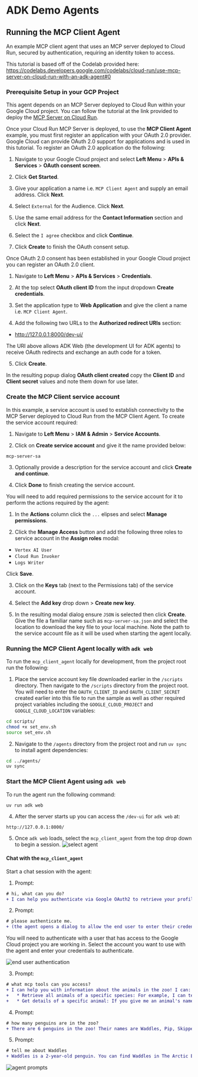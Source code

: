 # ADK Demo Agents

## Running the MCP Client Agent 
An example MCP client agent that uses an MCP server deployed to Cloud Run, secured by authentication, requiring an identity token to access.

This tutorial is based off of the Codelab provided here: https://codelabs.developers.google.com/codelabs/cloud-run/use-mcp-server-on-cloud-run-with-an-adk-agent#0

### Prerequisite Setup in your GCP Project

This agent depends on an MCP Server deployed to Cloud Run within your Google Cloud project. You can follow the tutorial at the link provided to deploy the [MCP Server on Cloud Run](https://github.com/vishal84/mcp-server-cloud-run).

Once your Cloud Run MCP Server is deployed, to use the **MCP Client Agent** example, you must first register an application with your OAuth 2.0 provider. Google Cloud can provide OAuth 2.0 support for applications and is used in this tutorial. To register an OAuth 2.0 application do the following:

1. Navigate to your Google Cloud project and select __Left Menu__ > __APIs & Services__ > __OAuth consent screen__.

2. Click __Get Started__.

3. Give your application a name i.e. `MCP Client Agent` and supply an email address. Click __Next__.

4. Select `External` for the Audience. Click __Next__.

5. Use the same email address for the __Contact Information__ section and click __Next__.

6. Select the `I agree` checkbox and click __Continue__.

7. Click __Create__ to finish the OAuth consent setup.

Once OAuth 2.0 consent has been established in your Google Cloud project you can register an OAuth 2.0 client.

1. Navigate to __Left Menu__ > __APIs & Services__ > __Credentials__.

2. At the top select __OAuth client ID__ from the input dropdown __Create credentials__.

3. Set the application type to __Web Application__ and give the client a name i.e. `MCP Client Agent`.

4. Add the following two URLs to the __Authorized redirect URIs__ section:

* http://127.0.0.1:8000/dev-ui/

The  URI above allows ADK Web (the development UI for ADK agents) to receive OAuth redirects and exchange an auth code for a token.

5. Click __Create__. 

In the resulting popup dialog __OAuth client created__ copy the __Client ID__ and __Client secret__ values and note them down for use later.

### Create the MCP Client service account

In this example, a service account is used to establish connectivity to the MCP Server deployed to Cloud Run from the MCP Client Agent. To create the service account required:

1. Navigate to __Left Menu__ > __IAM & Admin__ > __Service Accounts__.

2. Click on __Create service account__ and give it the name provided below:
```
mcp-server-sa
```

3. Optionally provide a description for the service account and click __Create and continue__.

4. Click __Done__ to finish creating the service account.

You will need to add required permissions to the service account for it to perform the actions required by the agent:

1. In the __Actions__ column click the `...` elipses and select __Manage permissions__.

2. Click the __Manage Access__ button and add the following three roles to service account in the __Assign roles__ modal:

* `Vertex AI User`
* `Cloud Run Invoker`
* `Logs Writer`

Click __Save__.

3. Click on the __Keys__ tab (next to the Permissions tab) of the service account.

4. Select the __Add key__ drop down > __Create new key__.

5. In the resulting modal dialog ensure `JSON` is selected then click __Create__. Give the file a familiar name such as `mcp-server-sa.json` and select the location to download the key file to your local machine. Note the path to the service account file as it will be used when starting the agent locally.

### Running the MCP Client Agent locally with `adk web`

To run the `mcp_client_agent` locally for development, from the project root run the following:

1. Place the service account key file downloaded earlier in the `/scripts` directory. Then navigate to the `/scripts` directory from the project root. You will need to enter the `OAUTH_CLIENT_ID` and `OAUTH_CLIENT_SECRET` created earlier into this file to run the sample as well as other required project variables including the `GOOGLE_CLOUD_PROJECT` and `GOOGLE_CLOUD_LOCATION` variables:

```bash
cd scripts/
chmod +x set_env.sh
source set_env.sh
```

2. Navigate to the `/agents` directory from the project root and run `uv sync` to install agent dependencies:
```bash
cd ../agents/
uv sync
```

### Start the MCP Client Agent using `adk web`
To run the agent run the following command:

```bash
uv run adk web
```

4.  After the server starts up you can access the `/dev-ui` for `adk web` at:
```
http://127.0.0.1:8000/
``` 

5. Once `adk web` loads, select the `mcp_client_agent`  from the top drop down to begin a session.
![select agent](img/select_agent.png)

#### Chat with the `mcp_client_agent`

Start a chat session with the agent:

1. Prompt:
```diff
# hi, what can you do?
+ I can help you authenticate via Google OAuth2 to retrieve your profile information, specifically your email address. Once you're authenticated, I can use the MCP toolset to answer your questions. (sample output...)
```

2. Prompt:
```diff
# please authenticate me.
+ (the agent opens a dialog to allow the end user to enter their credentials)
```
You will need to authenticate with a user that has access to the Google Cloud project you are working in. Select the account you want to use with the agent and enter your credentials to authenticate.

![end user authentication](img/end_user_authentication.png)

3. Prompt:
```diff
# what mcp tools can you access?
+ I can help you with information about the animals in the zoo! I can:
+   * Retrieve all animals of a specific species: For example, I can tell you about all the lions or all the penguins.
+   * Get details of a specific animal: If you give me an animal's name, I can tell you its species, age, enclosure, and trail.
```

4. Prompt:
```diff
# how many penguins are in the zoo?
+ There are 6 penguins in the zoo! Their names are Waddles, Pip, Skipper, Chilly, Pingu, and Noot.
```

5. Prompt:
```diff
# tell me about Waddles
+ Waddles is a 2-year-old penguin. You can find Waddles in The Arctic Exhibit, along the Polar Path.
```

![agent prompts](img/agent_prompts.png)

<!-- export GOOGLE_APPLICATION_CREDENTIALS=~/.config/gcloud/application_default_credentials.json -->